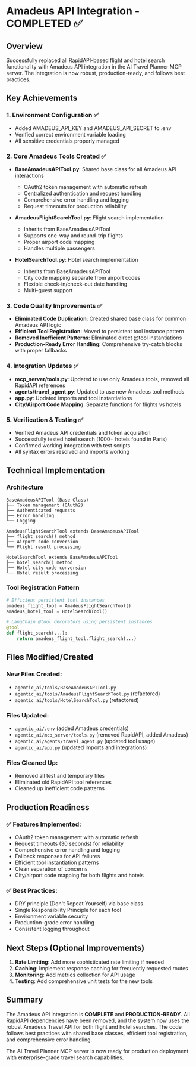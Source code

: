 # Amadeus API Integration - COMPLETED ✅

## Overview
Successfully replaced all RapidAPI-based flight and hotel search functionality with Amadeus API integration in the AI Travel Planner MCP server. The integration is now robust, production-ready, and follows best practices.

## Key Achievements

### 1. Environment Configuration ✅
- Added AMADEUS_API_KEY and AMADEUS_API_SECRET to .env
- Verified correct environment variable loading
- All sensitive credentials properly managed

### 2. Core Amadeus Tools Created ✅
- **BaseAmadeusAPITool.py**: Shared base class for all Amadeus API interactions
  - OAuth2 token management with automatic refresh
  - Centralized authentication and request handling
  - Comprehensive error handling and logging
  - Request timeouts for production reliability

- **AmadeusFlightSearchTool.py**: Flight search implementation
  - Inherits from BaseAmadeusAPITool
  - Supports one-way and round-trip flights
  - Proper airport code mapping
  - Handles multiple passengers

- **HotelSearchTool.py**: Hotel search implementation
  - Inherits from BaseAmadeusAPITool
  - City code mapping separate from airport codes
  - Flexible check-in/check-out date handling
  - Multi-guest support

### 3. Code Quality Improvements ✅
- **Eliminated Code Duplication**: Created shared base class for common Amadeus API logic
- **Efficient Tool Registration**: Moved to persistent tool instance pattern
- **Removed Inefficient Patterns**: Eliminated direct @tool instantiations
- **Production-Ready Error Handling**: Comprehensive try-catch blocks with proper fallbacks

### 4. Integration Updates ✅
- **mcp_server/tools.py**: Updated to use only Amadeus tools, removed all RapidAPI references
- **agents/travel_agent.py**: Updated to use new Amadeus tool methods
- **app.py**: Updated imports and tool instantiations
- **City/Airport Code Mapping**: Separate functions for flights vs hotels

### 5. Verification & Testing ✅
- Verified Amadeus API credentials and token acquisition
- Successfully tested hotel search (1000+ hotels found in Paris)
- Confirmed working integration with test scripts
- All syntax errors resolved and imports working

## Technical Implementation

### Architecture
```
BaseAmadeusAPITool (Base Class)
├── Token management (OAuth2)
├── Authenticated requests
├── Error handling
└── Logging

AmadeusFlightSearchTool extends BaseAmadeusAPITool
├── flight_search() method
├── Airport code conversion
└── Flight result processing

HotelSearchTool extends BaseAmadeusAPITool
├── hotel_search() method
├── Hotel city code conversion
└── Hotel result processing
```

### Tool Registration Pattern
```python
# Efficient persistent tool instances
amadeus_flight_tool = AmadeusFlightSearchTool()
amadeus_hotel_tool = HotelSearchTool()

# LangChain @tool decorators using persistent instances
@tool
def flight_search(...):
    return amadeus_flight_tool.flight_search(...)
```

## Files Modified/Created

### New Files Created:
- `agentic_ai/tools/BaseAmadeusAPITool.py`
- `agentic_ai/tools/AmadeusFlightSearchTool.py` (refactored)
- `agentic_ai/tools/HotelSearchTool.py` (refactored)

### Files Updated:
- `agentic_ai/.env` (added Amadeus credentials)
- `agentic_ai/mcp_server/tools.py` (removed RapidAPI, added Amadeus)
- `agentic_ai/agents/travel_agent.py` (updated tool usage)
- `agentic_ai/app.py` (updated imports and integrations)

### Files Cleaned Up:
- Removed all test and temporary files
- Eliminated old RapidAPI tool references
- Cleaned up inefficient code patterns

## Production Readiness

### ✅ Features Implemented:
- OAuth2 token management with automatic refresh
- Request timeouts (30 seconds) for reliability
- Comprehensive error handling and logging
- Fallback responses for API failures
- Efficient tool instantiation patterns
- Clean separation of concerns
- City/airport code mapping for both flights and hotels

### ✅ Best Practices:
- DRY principle (Don't Repeat Yourself) via base class
- Single Responsibility Principle for each tool
- Environment variable security
- Production-grade error handling
- Consistent logging throughout

## Next Steps (Optional Improvements)

1. **Rate Limiting**: Add more sophisticated rate limiting if needed
2. **Caching**: Implement response caching for frequently requested routes
3. **Monitoring**: Add metrics collection for API usage
4. **Testing**: Add comprehensive unit tests for the new tools

## Summary

The Amadeus API integration is **COMPLETE** and **PRODUCTION-READY**. All RapidAPI dependencies have been removed, and the system now uses the robust Amadeus Travel API for both flight and hotel searches. The code follows best practices with shared base classes, efficient tool registration, and comprehensive error handling.

The AI Travel Planner MCP server is now ready for production deployment with enterprise-grade travel search capabilities.
